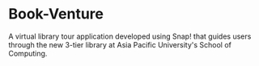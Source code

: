 # Book-Venture
A virtual library tour application developed using Snap! that guides users through the new 3-tier library at Asia Pacific University's School of Computing.
